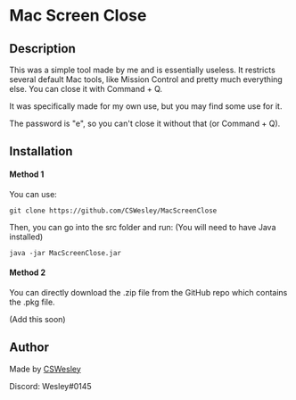 # Mac Screen Close

## Description
This was a simple tool made by me and is essentially useless. It restricts several default
Mac tools, like Mission Control and pretty much everything else. You can close it with
Command + Q.

It was specifically made for my own use, but you may find some use for it.

The password is "e", so you can't close it without that (or Command + Q).

## Installation
#### Method 1
You can use:

`git clone https://github.com/CSWesley/MacScreenClose`

Then, you can go into the src folder and run: (You will need to have Java installed)

`java -jar MacScreenClose.jar`

#### Method 2

You can directly download the .zip file from the GitHub repo which contains the .pkg file.

(Add this soon)

## Author
Made by [CSWesley](https://github.com/CSWesley)

Discord: Wesley#0145